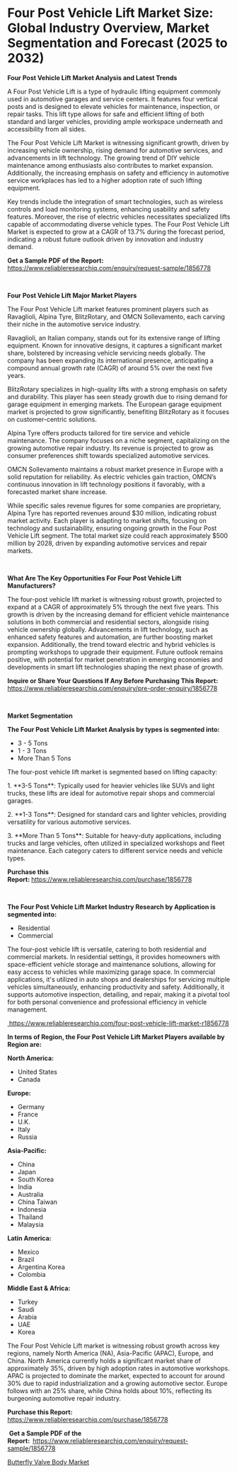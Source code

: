 <p><h1>Four Post Vehicle Lift Market Size: Global Industry Overview, Market Segmentation and Forecast (2025 to 2032)</h1></p><p><strong>Four Post Vehicle Lift Market Analysis and Latest Trends</strong></p>
<p><p>A Four Post Vehicle Lift is a type of hydraulic lifting equipment commonly used in automotive garages and service centers. It features four vertical posts and is designed to elevate vehicles for maintenance, inspection, or repair tasks. This lift type allows for safe and efficient lifting of both standard and larger vehicles, providing ample workspace underneath and accessibility from all sides.</p><p>The Four Post Vehicle Lift Market is witnessing significant growth, driven by increasing vehicle ownership, rising demand for automotive services, and advancements in lift technology. The growing trend of DIY vehicle maintenance among enthusiasts also contributes to market expansion. Additionally, the increasing emphasis on safety and efficiency in automotive service workplaces has led to a higher adoption rate of such lifting equipment.</p><p>Key trends include the integration of smart technologies, such as wireless controls and load monitoring systems, enhancing usability and safety features. Moreover, the rise of electric vehicles necessitates specialized lifts capable of accommodating diverse vehicle types. The Four Post Vehicle Lift Market is expected to grow at a CAGR of 13.7% during the forecast period, indicating a robust future outlook driven by innovation and industry demand.</p></p>
<p><strong>Get a Sample PDF of the Report:&nbsp;</strong> <a href="https://www.reliableresearchiq.com/enquiry/request-sample/1856778?utm_campaign=2613&utm_medium=2&utm_source=Github&utm_content=ia&utm_term=19022025&utm_id=four-post-vehicle-lift">https://www.reliableresearchiq.com/enquiry/request-sample/1856778</a></p>
<p>&nbsp;</p>
<p><strong>Four Post Vehicle Lift Major Market Players</strong></p>
<p><p>The Four Post Vehicle Lift market features prominent players such as Ravaglioli, Alpina Tyre, BlitzRotary, and OMCN Sollevamento, each carving their niche in the automotive service industry.</p><p>Ravaglioli, an Italian company, stands out for its extensive range of lifting equipment. Known for innovative designs, it captures a significant market share, bolstered by increasing vehicle servicing needs globally. The company has been expanding its international presence, anticipating a compound annual growth rate (CAGR) of around 5% over the next five years.</p><p>BlitzRotary specializes in high-quality lifts with a strong emphasis on safety and durability. This player has seen steady growth due to rising demand for garage equipment in emerging markets. The European garage equipment market is projected to grow significantly, benefiting BlitzRotary as it focuses on customer-centric solutions.</p><p>Alpina Tyre offers products tailored for tire service and vehicle maintenance. The company focuses on a niche segment, capitalizing on the growing automotive repair industry. Its revenue is projected to grow as consumer preferences shift towards specialized automotive services.</p><p>OMCN Sollevamento maintains a robust market presence in Europe with a solid reputation for reliability. As electric vehicles gain traction, OMCN’s continuous innovation in lift technology positions it favorably, with a forecasted market share increase.</p><p>While specific sales revenue figures for some companies are proprietary, Alpina Tyre has reported revenues around $30 million, indicating robust market activity. Each player is adapting to market shifts, focusing on technology and sustainability, ensuring ongoing growth in the Four Post Vehicle Lift segment. The total market size could reach approximately $500 million by 2028, driven by expanding automotive services and repair markets.</p></p>
<p>&nbsp;</p>
<p><strong>What Are The Key Opportunities For Four Post Vehicle Lift Manufacturers?</strong></p>
<p><p>The four-post vehicle lift market is witnessing robust growth, projected to expand at a CAGR of approximately 5% through the next five years. This growth is driven by the increasing demand for efficient vehicle maintenance solutions in both commercial and residential sectors, alongside rising vehicle ownership globally. Advancements in lift technology, such as enhanced safety features and automation, are further boosting market expansion. Additionally, the trend toward electric and hybrid vehicles is prompting workshops to upgrade their equipment. Future outlook remains positive, with potential for market penetration in emerging economies and developments in smart lift technologies shaping the next phase of growth.</p></p>
<p><strong>Inquire or Share Your Questions If Any Before Purchasing This Report:</strong> <a href="https://www.reliableresearchiq.com/enquiry/pre-order-enquiry/1856778?utm_campaign=2613&utm_medium=2&utm_source=Github&utm_content=ia&utm_term=19022025&utm_id=four-post-vehicle-lift">https://www.reliableresearchiq.com/enquiry/pre-order-enquiry/1856778</a></p>
<p>&nbsp;</p>
<p><strong>Market Segmentation</strong></p>
<p><strong>The Four Post Vehicle Lift Market Analysis by types is segmented into:</strong></p>
<p><ul><li>3 - 5 Tons</li><li>1 - 3 Tons</li><li>More Than 5 Tons</li></ul></p>
<p><p>The four-post vehicle lift market is segmented based on lifting capacity: </p><p>1. **3-5 Tons**: Typically used for heavier vehicles like SUVs and light trucks, these lifts are ideal for automotive repair shops and commercial garages. </p><p>2. **1-3 Tons**: Designed for standard cars and lighter vehicles, providing versatility for various automotive services. </p><p>3. **More Than 5 Tons**: Suitable for heavy-duty applications, including trucks and large vehicles, often utilized in specialized workshops and fleet maintenance. Each category caters to different service needs and vehicle types.</p></p>
<p><strong>Purchase this Report:&nbsp;</strong><a href="https://www.reliableresearchiq.com/purchase/1856778?utm_campaign=2613&utm_medium=2&utm_source=Github&utm_content=ia&utm_term=19022025&utm_id=four-post-vehicle-lift">https://www.reliableresearchiq.com/purchase/1856778</a></p>
<p>&nbsp;</p>
<p><strong>The Four Post Vehicle Lift Market Industry Research by Application is segmented into:</strong></p>
<p><ul><li>Residential</li><li>Commercial</li></ul></p>
<p><p>The four-post vehicle lift is versatile, catering to both residential and commercial markets. In residential settings, it provides homeowners with space-efficient vehicle storage and maintenance solutions, allowing for easy access to vehicles while maximizing garage space. In commercial applications, it's utilized in auto shops and dealerships for servicing multiple vehicles simultaneously, enhancing productivity and safety. Additionally, it supports automotive inspection, detailing, and repair, making it a pivotal tool for both personal convenience and professional efficiency in vehicle management.</p></p>
<p><a href="https://www.reliableresearchiq.com/four-post-vehicle-lift-market-r1856778?utm_campaign=2613&utm_medium=2&utm_source=Github&utm_content=ia&utm_term=19022025&utm_id=four-post-vehicle-lift">&nbsp;https://www.reliableresearchiq.com/four-post-vehicle-lift-market-r1856778</a></p>
<p><strong>In terms of Region, the Four Post Vehicle Lift Market Players available by Region are:</strong></p>
<p>
    <p> <strong> North America: </strong>
        <ul>
            <li>United States</li>
            <li>Canada</li>
        </ul>
        </p> 
    <p> <strong> Europe: </strong>
        <ul>
            <li>Germany</li>
            <li>France</li>
            <li>U.K.</li>
            <li>Italy</li>
            <li>Russia</li>
        </ul>
        </p> 
    <p> <strong> Asia-Pacific: </strong>
        <ul>
            <li>China</li>
            <li>Japan</li>
            <li>South Korea</li>
            <li>India</li>
            <li>Australia</li>
            <li>China Taiwan</li>
            <li>Indonesia</li>
            <li>Thailand</li>
            <li>Malaysia</li>
        </ul>
        </p> 
    <p> <strong> Latin America: </strong>
        <ul>
            <li>Mexico</li>
            <li>Brazil</li>
            <li>Argentina Korea</li>
            <li>Colombia</li>
        </ul>
        </p> 
    <p> <strong> Middle East & Africa: </strong>
        <ul>
            <li>Turkey</li>
            <li>Saudi</li>
            <li>Arabia</li>
            <li>UAE</li>
            <li>Korea</li>
        </ul>
    </p>
    </p>
<p><p>The Four Post Vehicle Lift market is witnessing robust growth across key regions, namely North America (NA), Asia-Pacific (APAC), Europe, and China. North America currently holds a significant market share of approximately 35%, driven by high adoption rates in automotive workshops. APAC is projected to dominate the market, expected to account for around 30% due to rapid industrialization and a growing automotive sector. Europe follows with an 25% share, while China holds about 10%, reflecting its burgeoning automotive repair industry.</p></p>
<p><strong>Purchase this Report: </strong><a href="https://www.reliableresearchiq.com/purchase/1856778?utm_campaign=2613&utm_medium=2&utm_source=Github&utm_content=ia&utm_term=19022025&utm_id=four-post-vehicle-lift">https://www.reliableresearchiq.com/purchase/1856778</a></p>
<p>&nbsp;<strong>Get a Sample PDF of the Report:&nbsp;&nbsp;</strong><a href="https://www.reliableresearchiq.com/enquiry/request-sample/1856778?utm_campaign=2613&utm_medium=2&utm_source=Github&utm_content=ia&utm_term=19022025&utm_id=four-post-vehicle-lift">https://www.reliableresearchiq.com/enquiry/request-sample/1856778</a></p>
<p><strong></strong></p>
<p><p><a href="https://github.com/benhaeneye/Market-Research-Report-List-1/blob/main/butterfly-valve-body-market.md?utm_campaign=2613&utm_medium=2&utm_source=Github&utm_content=ia&utm_term=19022025&utm_id=four-post-vehicle-lift">Butterfly Valve Body Market</a></p></p>